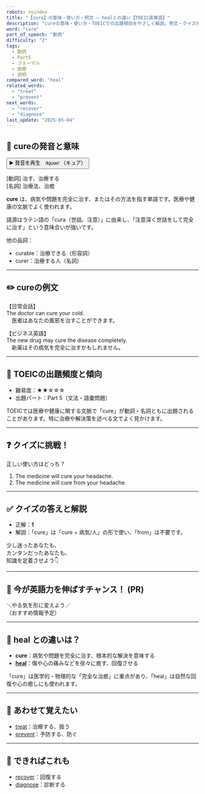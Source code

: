 ```yaml
---
robots: noindex
title: "【cure】の意味・使い方・例文 ― healとの違い【TOEIC英単語】"
description: "cureの意味・使い方・TOEICでの出題傾向をやさしく解説。例文・クイズ付きでhealとの違いもわかりやすく学べます。"
word: "cure"
part_of_speech: "動詞"
difficulty: "2"
tags:
  - 動詞
  - Part5
  - フォーマル
  - 医療
  - 説明
compared_word: "heal"
related_words:
  - "treat"
  - "prevent"
next_words:
  - "recover"
  - "diagnose"
last_update: "2025-05-04"
---
```


## 🔰 cureの発音と意味

<button class="play-audio" onclick="playTTS('cure')">
  <span class="play-audio-main">
    ▶️ 発音を再生　/kjʊər/
  </span>
  <span class="play-audio-sub">
    （キュア）
  </span>
</button>

[動詞] 治す、治療する  
[名詞] 治療法、治癒

**cure** は、病気や問題を完全に治す、またはその方法を指す単語です。医療や健康の文脈でよく使われます。

語源はラテン語の「cura（世話、注意）」に由来し、「注意深く世話をして完全に治す」という意味合いが強いです。

他の品詞：  
- curable：治療できる（形容詞）
- curer：治療する人（名詞）

---

## ✏️ cureの例文

【日常会話】  
The doctor can cure your cold.  
　医者はあなたの風邪を治すことができます。

【ビジネス英語】  
The new drug may cure the disease completely.  
　新薬はその病気を完全に治すかもしれません。

---

## 🎯 TOEICの出題頻度と傾向

- 難易度：★★☆☆☆
- 出題パート：Part 5（文法・語彙問題）

TOEICでは医療や健康に関する文脈で「cure」が動詞・名詞ともに出題されることがあります。特に治療や解決策を述べる文でよく見かけます。

---

## ❓ クイズに挑戦！

正しい使い方はどっち？

1. The medicine will cure your headache.  
2. The medicine will cure from your headache.

---

## ✅ クイズの答えと解説

- 正解：**1**
- 解説：「cure」は「cure + 病気/人」の形で使い、「from」は不要です。

少し迷ったあなたも、  
カンタンだったあなたも、  
知識を定着させよう👇️

---

## 🚀 今が英語力を伸ばすチャンス！ (PR)

<div class="info-center">
＼やる気を形に変えよう／<br>  
（おすすめ情報予定）
</div>

---

## 🤔  heal との違いは？

- **cure**：病気や問題を完全に治す、根本的な解決を意味する
- **[heal](/word/heal)**：傷や心の痛みなどを徐々に癒す、回復させる

「cure」は医学的・物理的な「完全な治癒」に重点があり、「heal」は自然な回復や心の癒しにも使われます。

---

## 🧩 あわせて覚えたい

- [treat](/word/treat)：治療する、扱う
- [prevent](/word/prevent)：予防する、防ぐ

---

## 📖 できればこれも

- [recover](/word/recover)：回復する
- [diagnose](/word/diagnose)：診断する

<!-- cvid: aid10_bid12 -->
